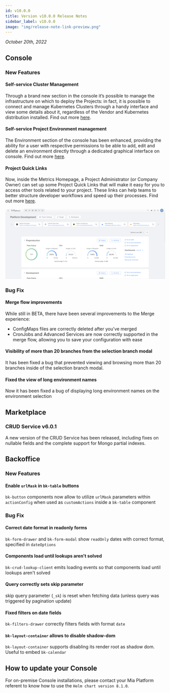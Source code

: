 ```yaml
---
id: v10.0.0
title: Version v10.0.0 Release Notes
sidebar_label: v10.0.0
image: "img/release-note-link-preview.png"
---
```


_October 20th, 2022_

## Console

### New Features

#### Self-service Cluster Management

Through a brand new section in the console it’s possible to manage the infrastructure on which to deploy the Projects: in fact, it is possible to connect and manage Kubernetes Clusters through a handy interface and view some details about it, regardless of the Vendor and Kubernetes distribution installed. Find out more [here](../../development_suite/clusters-management).

#### Self-service Project Environment management

The Environment section of the console has been enhanced, providing the ability for a user with respective permissions to be able to add, edit and delete an environment directly through a dedicated graphical interface on console. Find out more [here](../../development_suite/set-up-infrastructure/runtime-environments).

#### Project Quick Links

Now, inside the Metrics Homepage, a Project Administrator (or Company Owner) can set up some Project Quick Links that will make it easy for you to access other tools related to your project. These links can help teams to better structure developer workflows and speed up their processes. Find out more [here](../../development_suite/overview-dev-suite#project-links-and-dashboards).

![Mia-Platform Console Metrics Homepage](../img/10.0/Mia-Platform-metrics-homepage.png)

### Bug Fix

#### Merge flow improvements

While still in BETA, there have been several improvements to the Merge experience:

- ConfigMaps files are correctly deleted after you've merged
- CronJobs and Advanced Services are now correctly supported in the merge flow, allowing you to save your configuration with ease

#### Visibility of more than 20 branches from the selection branch modal

It has been fixed a bug that prevented viewing and browsing more than 20 branches inside of the selection branch modal.

#### Fixed the view of long environment names

Now it has been fixed a bug of displaying long environment names on the environment selection

## Marketplace

### CRUD Service v6.0.1

A new version of the CRUD Service has been released, including fixes on nullable fields and the complete support for Mongo partial indexes.

## Backoffice

### New Features

#### Enable `urlMask` in `bk-table` buttons
`bk-button` components now allow to utilize `urlMask` parameters within `actionConfig` when used as `customActions` inside a `bk-table` component

### Bug Fix

#### Correct date format in readonly forms
`bk-form-drawer` and `bk-form-modal` show `readOnly` dates with correct format, specified in `dateOptions`

#### Components load until lookups aren't solved
`bk-crud-lookup-client` emits loading events so that components load until lookups aren't solved

#### Query correctly sets skip parameter
skip query parameter (`_sk`) is reset when fetching data (unless query was triggered by pagination update)

#### Fixed filters on date fields
`bk-filters-drawer` correctly filters fields with format `date`

#### `bk-layout-container` allows to disable shadow-dom
`bk-layout-container` supports disabling its render root as shadow dom. Useful to embed `bk-calendar`

## How to update your Console

For on-premise Console installations, please contact your Mia Platform referent to know how to use the `Helm chart version 8.1.0`.
